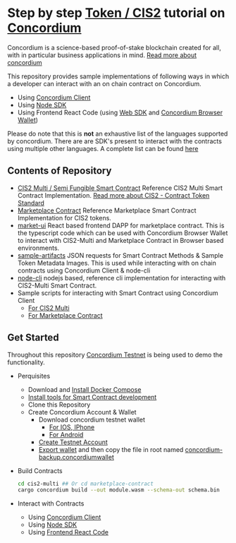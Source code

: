 # Step by step [Token / CIS2](https://proposals.concordium.software/CIS/cis-2.html) tutorial on [Concordium](http://concordium.io)

Concordium is a science-based proof-of-stake blockchain created for all, with in particular business applications in mind. [Read more about concordium](https://www.concordium.com/about)

This repository provides sample implementations of following ways in which a developer can interact with an on chain contract on Concordium.

- Using [Concordium Client](<(https://developer.concordium.software/en/mainnet/smart-contracts/guides/on-chain-index.html)>)
- Using [Node SDK](https://www.npmjs.com/package/@concordium/node-sdk)
- Using Frontend React Code (using [Web SDK](https://github.com/Concordium/concordium-node-sdk-js/tree/main/packages/web) and [Concordium Browser Wallet](https://chrome.google.com/webstore/detail/concordium-wallet/mnnkpffndmickbiakofclnpoiajlegmg?hl=en-US))

Please do note that this is **not** an exhaustive list of the languages supported by concordium. There are are SDK's present to interact with the contracts using multiple other languages. A complete list can be found [here](https://developer.concordium.software/en/mainnet/net/guides/sdks-apis.html)

## Contents of Repository

- [CIS2 Multi / Semi Fungible Smart Contract](./cis2-multi/README.md)
  Reference CIS2 Multi Smart Contract Implementation. [Read more about CIS2 - Contract Token Standard](https://proposals.concordium.software/CIS/cis-2.html)
- [Marketplace Contract](./marketplace-contract/README.md)
  Reference Marketplace Smart Contract Implementation for CIS2 tokens.
- [market-ui](./market-ui/README.md)
  React based frontend DAPP for marketplace contract. This is the typescript code which can be used with Concordium Browser Wallet to interact with CIS2-Multi and Marketplace Contract in Browser based environments.
- [sample-artifacts](./sample-artifacts/README.md)
  JSON requests for Smart Contract Methods & Sample Token Metadata Images. This is used while interacting with on chain contracts using Concordium Client & node-cli
- [node-cli](./node-cli/README.md)
  nodejs based, reference cli implementation for interacting with CIS2-Multi Smart Contract.
- Sample scripts for interacting with Smart Contract using Concordium Client
  - [For CIS2 Multi](./concordium-client/rust-cli-cis2-multi.README.md)
  - [For Marketplace Contract](./concordium-client/rust-cli-marketplace-contract.README.md)

## Get Started

Throughout this repository [Concordium Testnet](https://testnet.ccdscan.io/) is being used to demo the functionality.

- Perquisites

  - Download and [Install Docker Compose](https://docs.docker.com/compose/install/)
  - [Install tools for Smart Contract development](https://developer.concordium.software/en/mainnet/smart-contracts/guides/setup-tools.html#setup-tools)
  - Clone this Repository
  - Create Concordium Account & Wallet
    - Download concordium testnet wallet
      - [For IOS, IPhone](https://developer.concordium.software/en/mainnet/net/installation/downloads-testnet.html#ios)
      - [For Android](https://developer.concordium.software/en/mainnet/net/installation/downloads-testnet.html#android)
    - [Create Testnet Account](https://developer.concordium.software/en/mainnet/net/guides/create-account.html)
    - [Export wallet](https://developer.concordium.software/en/mainnet/net/guides/export-import.html#export-import) and then copy the file in root named [concordium-backup.concordiumwallet](./concordium-backup.concordiumwallet)

- Build Contracts

  ```bash
  cd cis2-multi ## Or cd marketplace-contract
  cargo concordium build --out module.wasm --schema-out schema.bin
  ```

- Interact with Contracts
  - Using [Concordium Client](./concordium-client/README.md)
  - Using [Node SDK](./node-cli/README.md)
  - Using [Frontend React Code](./market-ui/README.md)
